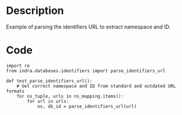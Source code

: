 # Description
Example of parsing the identifiers URL to extract namespace and ID.

# Code
```
import re
from indra.databases.identifiers import parse_identifiers_url

def test_parse_identifiers_url():
    # Get correct namespace and ID from standard and outdated URL formats
    for ns_tuple, urls in ns_mapping.items():
        for url in urls:
            ns, db_id = parse_identifiers_url(url)

```
